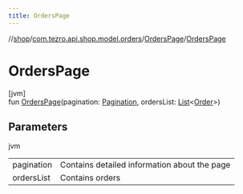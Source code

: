 ```yaml
---
title: OrdersPage
---
```

//[shop](../../../index.html)/[com.tezro.api.shop.model.orders](../index.html)/[OrdersPage](index.html)/[OrdersPage](-orders-page.html)



# OrdersPage



[jvm]\
fun [OrdersPage](-orders-page.html)(pagination: [Pagination](../../com.tezro.api.shop.model.common/-pagination/index.html), ordersList: [List](https://kotlinlang.org/api/latest/jvm/stdlib/kotlin.collections/-list/index.html)&lt;[Order](../-order/index.html)&gt;)



## Parameters


jvm

| | |
|---|---|
| pagination | Contains detailed information about the page |
| ordersList | Contains orders |




